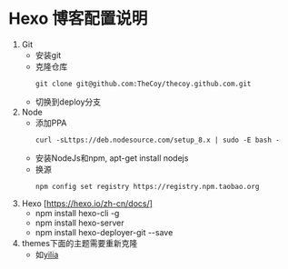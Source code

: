 # Hexo 博客配置说明

1. Git
    - 安装git
    - 克隆仓库
        ```shell
        git clone git@github.com:TheCoy/thecoy.github.com.git
        ```
    - 切换到deploy分支
2. Node
    - 添加PPA
        ```shell
        curl -sLttps://deb.nodesource.com/setup_8.x | sudo -E bash -
        ```
    - 安装NodeJs和npm, apt-get install nodejs
    - 换源
        ```shell
        npm config set registry https://registry.npm.taobao.org
        ```
3. Hexo [https://hexo.io/zh-cn/docs/]
    - npm install hexo-cli -g
    - npm install hexo-server
    - npm install hexo-deployer-git --save
4. themes下面的主题需要重新克隆
    - 如[yilia](https://github.com/litten/hexo-theme-yilia.git)